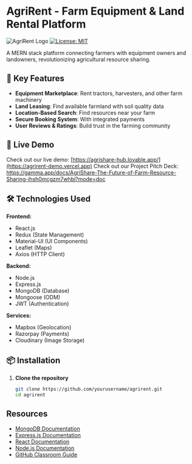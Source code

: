 # AgriRent - Farm Equipment & Land Rental Platform

![AgriRent Logo](https://via.placeholder.com/150x50?text=AgriRent) 
[![License: MIT](https://img.shields.io/badge/License-MIT-yellow.svg)](https://opensource.org/licenses/MIT)

A MERN stack platform connecting farmers with equipment owners and landowners, revolutionizing agricultural resource sharing.

## 🌱 Key Features

- **Equipment Marketplace**: Rent tractors, harvesters, and other farm machinery
- **Land Leasing**: Find available farmland with soil quality data
- **Location-Based Search**: Find resources near your farm
- **Secure Booking System**: With integrated payments
- **User Reviews & Ratings**: Build trust in the farming community

## 🚀 Live Demo

Check out our live demo: [https://agrishare-hub.lovable.app/](https://agrirent-demo.vercel.app)
Check out our Project Pitch Deck: https://gamma.app/docs/AgriShare-The-Future-of-Farm-Resource-Sharing-ihsh0mcgzm7whbj?mode=doc

## 🛠️ Technologies Used

**Frontend:**
- React.js
- Redux (State Management)
- Material-UI (UI Components)
- Leaflet (Maps)
- Axios (HTTP Client)

**Backend:**
- Node.js
- Express.js
- MongoDB (Database)
- Mongoose (ODM)
- JWT (Authentication)

**Services:**
- Mapbox (Geolocation)
- Razorpay (Payments)
- Cloudinary (Image Storage)

## 📦 Installation

1. **Clone the repository**
   ```bash
   git clone https://github.com/yourusername/agrirent.git
   cd agrirent

## Resources

- [MongoDB Documentation](https://docs.mongodb.com/)
- [Express.js Documentation](https://expressjs.com/)
- [React Documentation](https://react.dev/)
- [Node.js Documentation](https://nodejs.org/en/docs/)
- [GitHub Classroom Guide](https://docs.github.com/en/education/manage-coursework-with-github-classroom) 


